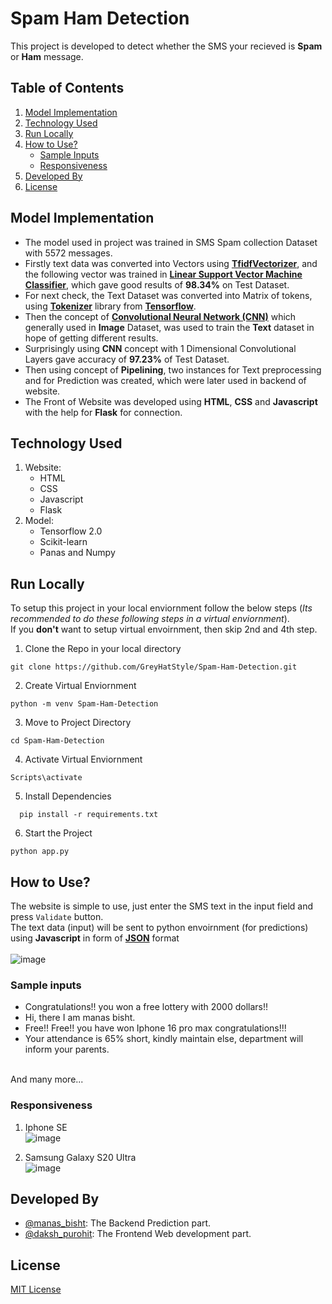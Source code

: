 # Spam Ham Detection
This project is developed to detect whether the SMS your recieved is **Spam** or **Ham** message.

## Table of Contents
1. [Model Implementation](#model-implementation)
2. [Technology Used](#technology-used)
3. [Run Locally](#run-locally)
4. [How to Use?](#how-to-use)
    - [Sample Inputs](#sample-inputs)
    - [Responsiveness](#responsiveness)
5. [Developed By](#developed-by)
6. [License](#license)



## Model Implementation
- The model used in project was trained in SMS Spam collection Dataset with 5572 messages.
- Firstly text data was converted into Vectors using [**TfidfVectorizer**](https://scikit-learn.org/stable/modules/generated/sklearn.feature_extraction.text.TfidfVectorizer.html), and the following vector was trained in [**Linear Support Vector Machine Classifier**](https://scikit-learn.org/stable/modules/generated/sklearn.svm.LinearSVC.html), which gave good results of **98.34%** on Test Dataset.
- For next check, the Text Dataset was converted into Matrix of tokens, using [**Tokenizer**](https://www.tensorflow.org/api_docs/python/tf/keras/preprocessing/text/Tokenizer) library from [**Tensorflow**](https://www.tensorflow.org/).
- Then the concept of [**Convolutional Neural Network (CNN)**](https://en.wikipedia.org/wiki/Convolutional_neural_network) which generally used in **Image** Dataset, was used to train the **Text** dataset in hope of getting different results.
- Surprisingly using **CNN** concept with 1 Dimensional Convolutional Layers gave accuracy of **97.23%** of Test Dataset.
- Then using concept of **Pipelining**, two instances for Text preprocessing and for Prediction was created, which were later used in backend of website.
- The Front of Website was developed using **HTML**, **CSS** and **Javascript** with the help for **Flask** for connection.

## Technology Used
1. Website:
    - HTML
    - CSS
    - Javascript
    - Flask
2. Model:
    - Tensorflow 2.0
    - Scikit-learn
    - Panas and Numpy

## Run Locally
To setup this project in your local enviornment follow the below steps (*Its recommended to do these following steps in a virtual enviornment*).
\
If you **don't** want to setup virtual envoirnment, then skip 2nd and 4th step.
1. Clone the Repo in your local directory
```
git clone https://github.com/GreyHatStyle/Spam-Ham-Detection.git
```
2. Create Virtual Enviornment
```
python -m venv Spam-Ham-Detection
```
3. Move to Project Directory
```
cd Spam-Ham-Detection
```
4. Activate Virtual Enviornment
```
Scripts\activate
```
5. Install Dependencies
```
  pip install -r requirements.txt
```
6. Start the Project
```
python app.py
```

## How to Use?
The website is simple to use, just enter the SMS text in the input field and press `Validate` button.
\
The text data (input) will be sent to python envoirnment (for predictions) using **Javascript** in form of [**JSON**](https://en.wikipedia.org/wiki/JSON) format
\
\
![image](https://github.com/user-attachments/assets/14452b99-d54e-4e04-8ae5-bdd043bbdd2a)



### Sample inputs
- Congratulations!! you won a free lottery with 2000 dollars!!
- Hi, there I am manas bisht.
- Free!! Free!! you have won Iphone 16 pro max congratulations!!!
- Your attendance is 65% short, kindly maintain else, department will inform your parents.

\
And many more...

### Responsiveness
1. Iphone SE
\
![image](https://github.com/user-attachments/assets/23ad1dab-292c-4754-b21f-47b05eecbb5e)



3. Samsung Galaxy S20 Ultra
\
![image](https://github.com/user-attachments/assets/e113688e-6a8a-421f-a2da-37552049f2ea)


## Developed By
- [@manas_bisht](https://github.com/GreyHatStyle): The Backend Prediction part.
- [@daksh_purohit](https://github.com/EzioAuditore12): The Frontend Web development part.

## License
[MIT License](https://github.com/GreyHatStyle/Spam-Ham-Detection/blob/main/LICENSE)
